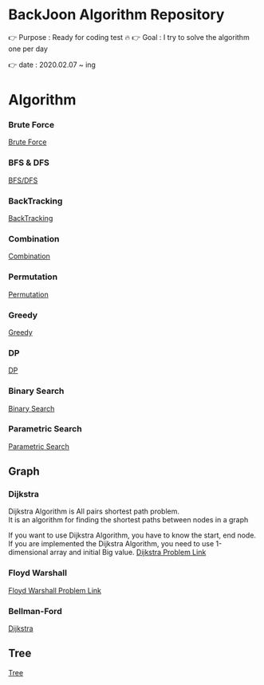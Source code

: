 # BackJoon Algorithm Repository

:point_right: Purpose : Ready for coding test  :fire:
:point_right: Goal : I try to solve the algorithm one per day

:point_right: date : 2020.02.07 ~ ing

# Algorithm 

### Brute Force
[Brute Force](https://github.com/yougahee/algorithm-boj/tree/master/Algorithm/)


### BFS & DFS
[BFS/DFS](https://github.com/yougahee/algorithm-boj/tree/master/Algorithm/BFS_DFS)

### BackTracking
[BackTracking](https://github.com/yougahee/algorithm-boj/tree/master/Algorithm/BackTracking)


### Combination

[Combination](https://github.com/yougahee/algorithm-boj/tree/master/Algorithm/Combination)

### Permutation

[Permutation](https://github.com/yougahee/algorithm-boj/tree/master/Algorithm/)


### Greedy
[Greedy](https://github.com/yougahee/algorithm-boj/tree/master/Algorithm/Greedy)

### DP
[DP](https://github.com/yougahee/algorithm-boj/tree/master/Algorithm/DP)

### Binary Search

[Binary Search](https://github.com/yougahee/algorithm-boj/tree/master/Algorithm/BinarySearch)

### Parametric Search
[Parametric Search](https://github.com/yougahee/algorithm-boj/tree/master/Algorithm/Parametric_Search)




## Graph

### Dijkstra
Dijkstra Algorithm is All pairs shortest path problem.   
It is an algorithm for finding the shortest paths between nodes in a graph

If you want to use Dijkstra Algorithm, you have to know the start, end node.
If you are implemented the Dijkstra Algorithm, you need to use 1-dimensional array and initial Big value.
[Dijkstra Problem Link](https://github.com/yougahee/algorithm-boj/tree/master/Algorithm/Dijkstra)

### Floyd Warshall
[Floyd Warshall Problem Link](https://github.com/yougahee/algorithm-boj/tree/master/Algorithm/Floyd_Warshall)

### Bellman-Ford 
[Dijkstra](https://github.com/yougahee/algorithm-boj/tree/master/Algorithm/Dijkstra)


## Tree
[Tree](https://github.com/yougahee/algorithm-boj/tree/master/Algorithm/Dijkstra)




